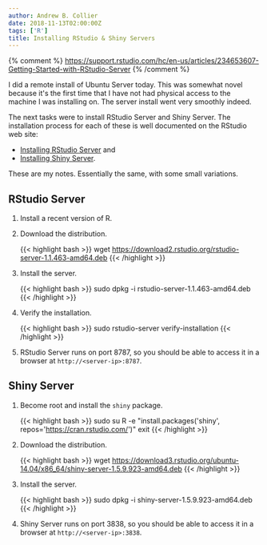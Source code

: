 ```yaml
---
author: Andrew B. Collier
date: 2018-11-13T02:00:00Z
tags: ['R']
title: Installing RStudio & Shiny Servers
---
```


{% comment %}
https://support.rstudio.com/hc/en-us/articles/234653607-Getting-Started-with-RStudio-Server
{% /comment %}

I did a remote install of Ubuntu Server today. This was somewhat novel because it's the first time that I have not had physical access to the machine I was installing on. The server install went very smoothly indeed.

The next tasks were to install RStudio Server and Shiny Server. The installation process for each of these is well documented on the RStudio web site:

- [Installing RStudio Server](https://www.rstudio.com/products/rstudio/download-server/) and
- [Installing Shiny Server](https://www.rstudio.com/products/shiny/download-server/).

These are my notes. Essentially the same, with some small variations.

## RStudio Server

1. Install a recent version of R.
2. Download the distribution.

	{{< highlight bash >}}
wget https://download2.rstudio.org/rstudio-server-1.1.463-amd64.deb
{{< /highlight >}}

3. Install the server.

	{{< highlight bash >}}
sudo dpkg -i rstudio-server-1.1.463-amd64.deb
{{< /highlight >}}

4. Verify the installation.

	{{< highlight bash >}}
sudo rstudio-server verify-installation
{{< /highlight >}}

5. RStudio Server runs on port 8787, so you should be able to access it in a browser at `http://<server-ip>:8787`.

## Shiny Server

1. Become root and install the `shiny` package.

	{{< highlight bash >}}
sudo su
R -e "install.packages('shiny', repos='https://cran.rstudio.com/')"
exit
{{< /highlight >}}

2. Download the distribution.

	{{< highlight bash >}}
wget https://download3.rstudio.org/ubuntu-14.04/x86_64/shiny-server-1.5.9.923-amd64.deb
{{< /highlight >}}

3. Install the server.

	{{< highlight bash >}}
sudo dpkg -i shiny-server-1.5.9.923-amd64.deb
{{< /highlight >}}

4. Shiny Server runs on port 3838, so you should be able to access it in a browser at `http://<server-ip>:3838`.
